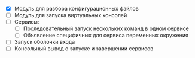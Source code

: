 - [X] Модуль для разбора конфигурационных файлов
- [ ] Модуль для запуска виртуальных консолей
- [ ] Сервисы:
  - [ ] Последовательный запуск нескольких команд в одном сервисе
  - [ ] Объявление специфичных для сервиса переменных окружения
- [ ] Запуск оболочки входа
- [ ] Консольный вывод о запуске и завершении сервисов
